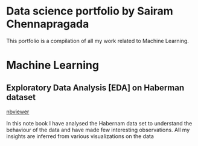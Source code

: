 # Data science portfolio by Sairam Chennapragada    
 
 
This portfolio is a compilation of all my work related to Machine Learning. 

# Machine Learning      
   
  
## Exploratory Data Analysis [EDA] on Haberman dataset    
[nbviewer](https://nbviewer.jupyter.org/github/ram-ch/site/blob/master/jupyter%20notebooks/Exploratory%20Data%20Analysis%20on%20Haberman%20Dataset.ipynb)

In this note book I have analysed the Habernam data set to understand the behaviour of the data and have made few interesting observations. All my insights are inferred from various visualizations on the data
